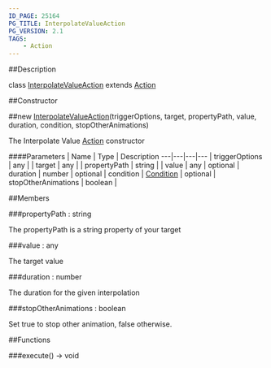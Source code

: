 ```yaml
---
ID_PAGE: 25164
PG_TITLE: InterpolateValueAction
PG_VERSION: 2.1
TAGS:
    - Action
---
```

##Description

class [InterpolateValueAction](/classes/2.2-alpha/InterpolateValueAction) extends [Action](/classes/2.2-alpha/Action)



##Constructor

##new [InterpolateValueAction](/classes/2.2-alpha/InterpolateValueAction)(triggerOptions, target, propertyPath, value, duration, condition, stopOtherAnimations)

The Interpolate Value [Action](/classes/2.2-alpha/Action) constructor

####Parameters
 | Name | Type | Description
---|---|---|---
 | triggerOptions | any | 
 | target | any | 
 | propertyPath | string | 
 | value | any | 
optional | duration | number | 
optional | condition | [Condition](/classes/2.2-alpha/Condition) | 
optional | stopOtherAnimations | boolean | 

##Members

###propertyPath : string

The propertyPath is a string property of your target

###value : any

The target value

###duration : number

The duration for the given interpolation

###stopOtherAnimations : boolean

Set true to stop other animation, false otherwise.

##Functions

###execute() &rarr; void


